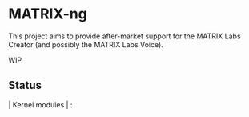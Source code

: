# MATRIX-ng

This project aims to provide after-market support for the MATRIX Labs Creator (and possibly the MATRIX Labs Voice).

WIP

## Status

| Kernel modules | :